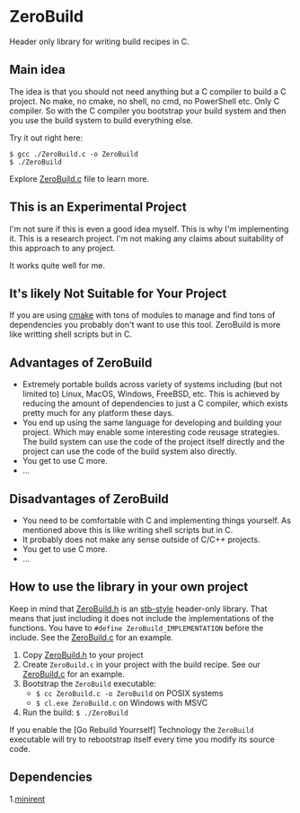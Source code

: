 # ZeroBuild

Header only library for writing build recipes in C.

## Main idea

The idea is that you should not need anything but a C compiler to build a C project. No make, no cmake, no shell, no cmd, no PowerShell etc. Only C compiler. So with the C compiler you bootstrap your build system and then you use the build system to build everything else.

Try it out right here:

```console
$ gcc ./ZeroBuild.c -o ZeroBuild
$ ./ZeroBuild
```

Explore [ZeroBuild.c](./src/ZeroBuild.c) file to learn more.

## This is an Experimental Project

I'm not sure if this is even a good idea myself. This is why I'm implementing it. This is a research project. I'm not making any claims about suitability of this approach to any project.

It works quite well for me.

## It's likely Not Suitable for Your Project

If you are using [cmake](https://cmake.org/) with tons of modules to manage and find tons of dependencies you probably don't want to use this tool. ZeroBuild is more like writting shell scripts but in C.

## Advantages of ZeroBuild

- Extremely portable builds across variety of systems including (but not limited to) Linux, MacOS, Windows, FreeBSD, etc. This is achieved by reducing the amount of dependencies to just a C compiler, which exists pretty much for any platform these days.
- You end up using the same language for developing and building your project. Which may enable some interesting code reusage strategies. The build system can use the code of the project itself directly and the project can use the code of the build system also directly.
- You get to use C more.
- ...

## Disadvantages of ZeroBuild

- You need to be comfortable with C and implementing things yourself. As mentioned above this is like writing shell scripts but in C.
- It probably does not make any sense outside of C/C++ projects.
- You get to use C more.
- ...


## How to use the library in your own project

Keep in mind that [ZeroBuild.h](./src/ZeroBuild.h) is an [stb-style](https://github.com/nothings/stb/blob/master/docs/stb_howto.txt) header-only library. That means that just including it does not include the implementations of the functions. You have to `#define ZeroBuild_IMPLEMENTATION` before the include. See the [ZeroBuild.c](./src/ZeroBuild.c) for an example.

1. Copy [ZeroBuild.h](./src/ZeroBuild.h) to your project
2. Create `ZeroBuild.c` in your project with the build recipe. See our [ZeroBuild.c](./src/ZeroBuild.c) for an example.
3. Bootstrap the `ZeroBuild` executable:
   - `$ cc ZeroBuild.c -o ZeroBuild` on POSIX systems
   - `$ cl.exe ZeroBuild.c` on Windows with MSVC
4. Run the build: `$ ./ZeroBuild`

If you enable the [Go Rebuild Yourrself] Technology the `ZeroBuild` executable will try to rebootstrap itself every time you modify its source code.

## Dependencies
   1.[minirent](https://github.com/tsoding/minirent)